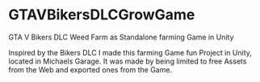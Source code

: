 # GTAVBikersDLCGrowGame
GTA V Bikers DLC Weed Farm as Standalone farming Game in Unity

Inspired by the Bikers DLC I made this farming Game fun Project in Unity, located in Michaels Garage.
It was made by being limited to free Assets from the Web and exported ones from the Game.

